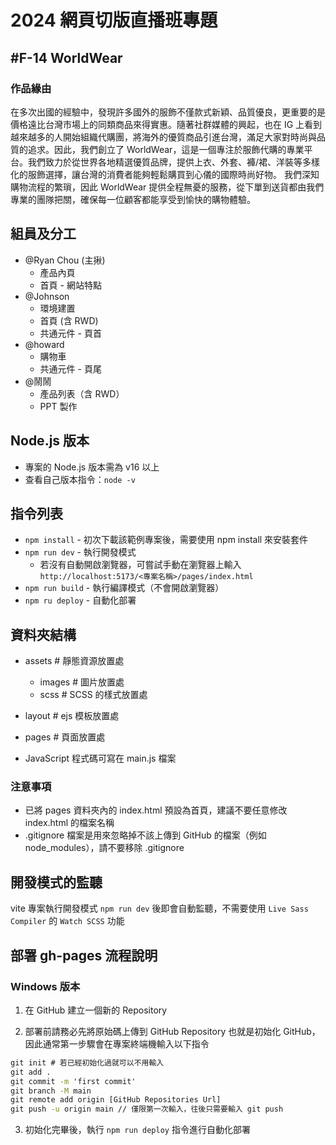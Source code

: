 # 2024 網頁切版直播班專題

## #F-14 WorldWear
### 作品緣由
在多次出國的經驗中，發現許多國外的服飾不僅款式新穎、品質優良，更重要的是價格遠比台灣市場上的同類商品來得實惠。隨著社群媒體的興起，也在 IG 上看到越來越多的人開始組織代購團，將海外的優質商品引進台灣，滿足大家對時尚與品質的追求。因此，我們創立了 WorldWear，這是一個專注於服飾代購的專業平台。我們致力於從世界各地精選優質品牌，提供上衣、外套、褲/裙、洋裝等多樣化的服飾選擇，讓台灣的消費者能夠輕鬆購買到心儀的國際時尚好物。
我們深知購物流程的繁瑣，因此 WorldWear 提供全程無憂的服務，從下單到送貨都由我們專業的團隊把關，確保每一位顧客都能享受到愉快的購物體驗。

## 組員及分工
  - @Ryan Chou (主揪)
    - 產品內頁
    - 首頁 - 網站特點  
  - @Johnson
    - 環境建置
    - 首頁 (含 RWD)
    - 共通元件 - 頁首
  - @howard
    - 購物車
    - 共通元件 - 頁尾
  - @鬧鬧
    - 產品列表（含 RWD）
    - PPT 製作


## Node.js 版本
  - 專案的 Node.js 版本需為 v16 以上
  - 查看自己版本指令：`node -v`


## 指令列表
- `npm install` - 初次下載該範例專案後，需要使用 npm install 來安裝套件
- `npm run dev` - 執行開發模式
  - 若沒有自動開啟瀏覽器，可嘗試手動在瀏覽器上輸入
    `http://localhost:5173/<專案名稱>/pages/index.html`
- `npm run build` - 執行編譯模式（不會開啟瀏覽器）
- `npm ru deploy` - 自動化部署

## 資料夾結構
  - assets # 靜態資源放置處
    - images # 圖片放置處
    - scss # SCSS 的樣式放置處

  - layout # ejs 模板放置處
  - pages # 頁面放置處

- JavaScript 程式碼可寫在 main.js 檔案

### 注意事項
- 已將 pages 資料夾內的 index.html 預設為首頁，建議不要任意修改 index.html 的檔案名稱
- .gitignore 檔案是用來忽略掉不該上傳到 GitHub 的檔案（例如 node_modules），請不要移除 .gitignore

## 開發模式的監聽
vite 專案執行開發模式 `npm run dev` 後即會自動監聽，不需要使用 `Live Sass Compiler` 的 `Watch SCSS` 功能


## 部署 gh-pages 流程說明
### Windows 版本
1. 在 GitHub 建立一個新的 Repository

2. 部署前請務必先將原始碼上傳到 GitHub Repository 也就是初始化 GitHub，因此通常第一步驟會在專案終端機輸入以下指令
```cmd
git init # 若已經初始化過就可以不用輸入
git add .
git commit -m 'first commit'
git branch -M main
git remote add origin [GitHub Repositories Url]
git push -u origin main // 僅限第一次輸入，往後只需要輸入 git push
```

3. 初始化完畢後，執行 `npm run deploy` 指令進行自動化部署
